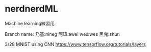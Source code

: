 # nerdnerdML
Machine learning練習用

Branch name:
乃基:nineg
阿瑋:awei
wes:wes
黑鬼:shun

3/28 MNIST using CNN
https://www.tensorflow.org/tutorials/layers
